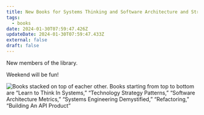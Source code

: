 ```yaml
---
title: New Books for Systems Thinking and Software Architecture and Strategy
tags:
  - books
date: 2024-01-30T07:59:47.426Z
updateDate: 2024-01-30T07:59:47.433Z
external: false
draft: false
---
```

New members of the library.



Weekend will be fun!

![Books stacked on top of eacher other. Books starting from top to bottom are “Learn to Think In Systems,” “Technology Strategy Patterns,” “Software Architecture Metrics,” “Systems Engineering Demystified,” “Refactoring,” “Building An API Product”](images/content/journal/2024-01-30-09.02.23.jpg)